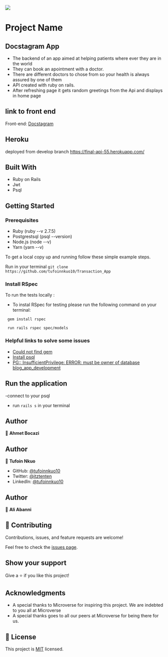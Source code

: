![](https://img.shields.io/badge/Microverse-blueviolet)

# Project Name
## Docstagram App
- The backend of an app aimed at helping patients where ever they are in the world
- They can book an apointment with a doctor.
- There are different doctors to chose from so your health is always assured by one of them
- API created with ruby on rails.
- After refreshing page it gets random greetings from the Api and displays in home page

## link to front end
 Front-end: [Docstagram](https://github.com/ahmetbozaci/final-project-frontend)


## Heroku
deployed from develop branch
https://final-api-55.herokuapp.com/

## Built With
* Ruby on Rails
* Jwt
* Psql

## Getting Started

### Prerequisites

* Ruby (ruby --v 2.7.5)
* Postgrestsql (psql --version)
* Node.js (node --v)
* Yarn (yarn --v)

To get a local copy up and running follow these simple example steps.

Run in your terminal `git clone https://github.com/tufoinnkuo10/Transaction_App`

### Install RSpec

To run the tests locally :

* To instal RSpec for testing please run the following command on your terminal:

 ` gem install rspec`

 ` run rails rspec spec/models`

### Helpful links to solve some issues

* [Could not find gem](https://stackoverflow.com/questions/32491201/could-not-find-gem-pg-0-12-4-ruby-in-any-of-the-gem-sources-listed-in-your)
* [Install psql](https://harshityadav95.medium.com/postgresql-in-windows-subsystem-for-linux-wsl-6dc751ac1ff3)
* [PG:: InsufficientPrivilege: ERROR:  must be owner of database blog_app_development](https://stackoverflow.com/questions/25610753/activerecordstatementinvalid-pgerror-error-must-be-owner-of-database)


## Run the application
-connect to your psql
-  run `rails s` in your terminal

## Author

👤 **Ahmet Bocazi**
<!-- * GitHub: [@tufoinnkuo10](https://github.com/tufoinnkuo10)
* Twitter: [@itztenten](https://twitter.com/itztenten)
* LinkedIn: [@tufoinnkuo10](https://www.linkedin.com/in/tufoin-nkuo-3b272320b) -->

## Author

👤 **Tufoin Nkuo**
* GitHub: [@tufoinnkuo10](https://github.com/tufoinnkuo10)
* Twitter: [@itztenten](https://twitter.com/itztenten)
* LinkedIn: [@tufoinnkuo10](https://www.linkedin.com/in/tufoin-nkuo-3b272320b)

## Author

👤 **Ali Abanni**
<!-- * GitHub: [@tufoinnkuo10](https://github.com/tufoinnkuo10)
* Twitter: [@itztenten](https://twitter.com/itztenten)
* LinkedIn: [@tufoinnkuo10](https://www.linkedin.com/in/tufoin-nkuo-3b272320b) -->

## 🤝 Contributing

Contributions, issues, and feature requests are welcome!

Feel free to check the [issues page](../../issues).

## Show your support

Give a ⭐️ if you like this project!

## Acknowledgments

- A special thanks to Microverse for inspiring this project. We are indebted to you all at Microverse
- A special thanks goes to all our peers at Microverse for being there for us.


## 📝 License

This project is [MIT](./MIT.md) licensed.

